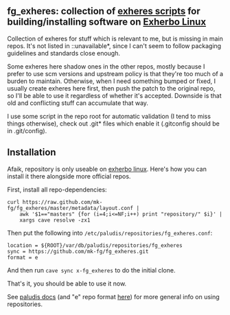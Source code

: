 fg_exheres: collection of [exheres scripts](http://exherbo.org/docs/exheres-for-smarties.html) for building/installing software on [Exherbo Linux](http://exherbo.org/)
--------------------

Collection of exheres for stuff which is relevant to me, but is missing in main
repos.  It's not listed in ::unavailable*, since I can't seem to follow
packaging guidelines and standards close enough.

Some exheres here shadow ones in the other repos, mostly because I prefer to use
scm versions and upstream policy is that they're too much of a burden to
maintain.
Otherwise, when I need something bumped or fixed, I usually create exheres here
first, then push the patch to the original repo, so I'll be able to use it
regardless of whether it's accepted. Downside is that old and conflicting stuff
can accumulate that way.

I use some script in the repo root for automatic validation (I tend to miss
things otherwise), check out .git* files which enable it (.gitconfig should be
in .git/config).


Installation
--------------------

Afaik, repository is only useable on [exherbo linux](http://exherbo.org).
Here's how you can install it there alongside more official repos.

First, install all repo-dependencies:

	curl https://raw.github.com/mk-fg/fg_exheres/master/metadata/layout.conf |
		awk '$1=="masters" {for (i=4;i<=NF;i++) print "repository/" $i}' |
		xargs cave resolve -zx1

Then put the following into `/etc/paludis/repositories/fg_exheres.conf`:

	location = ${ROOT}/var/db/paludis/repositories/fg_exheres
	sync = https://github.com/mk-fg/fg_exheres.git
	format = e

And then run `cave sync x-fg_exheres` to do the initial clone.

That's it, you should be able to use it now.

See [paludis
docs](http://paludis.exherbo.org/configuration/repositories/index.html) (and "e"
repo format
[here](http://paludis.exherbo.org/configuration/repositories/e.html)) for more
general info on using repositories.
